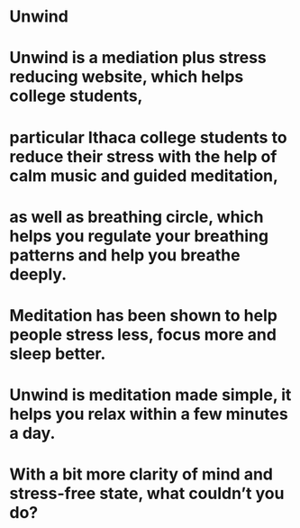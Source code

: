 # Unwind
# Unwind is a mediation plus stress reducing website, which helps college students, 
# particular Ithaca college students to reduce their stress with the help of calm music and guided meditation, 
# as well as breathing circle, which helps you regulate your breathing patterns and help you breathe deeply. 
# Meditation has been shown to help people stress less, focus more and sleep better. 
# Unwind is meditation made simple, it helps you relax within a few minutes a day. 
# With a bit more clarity of mind and stress-free state, what couldn’t you do? 
